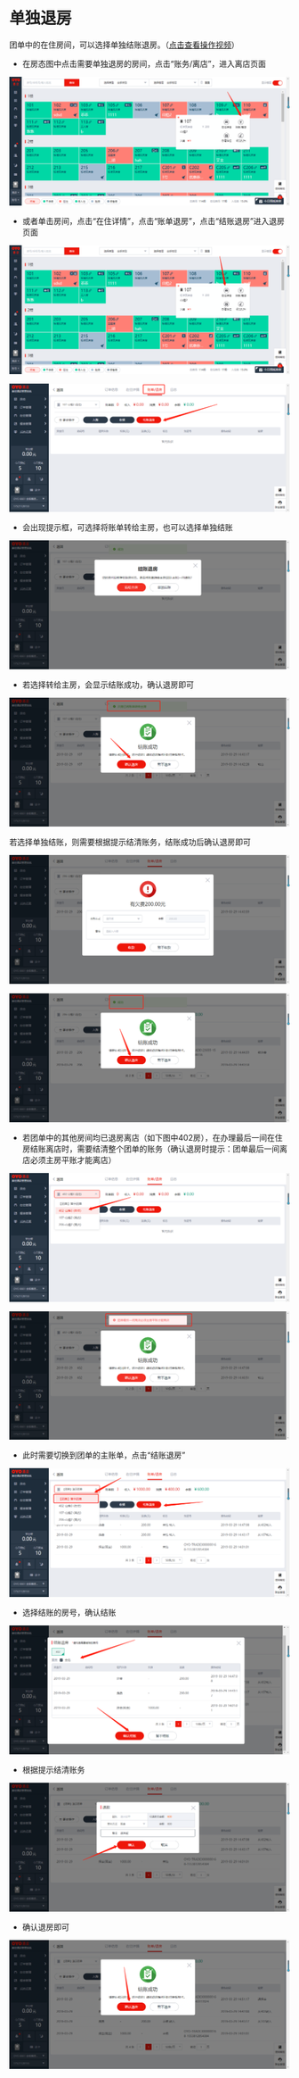 # 单独退房

团单中的在住房间，可以选择单独结账退房。（[点击查看操作视频](http://crs-pms-vidio.oss-cn-beijing.aliyuncs.com/%E9%80%90%E4%B8%80%E9%80%80%E6%88%BF.mp4)）

* 在房态图中点击需要单独退房的房间，点击“账务/离店”，进入离店页面

![](../../../.gitbook/assets/image%20%28650%29.png)

* 或者单击房间，点击“在住详情”，点击“账单退房”，点击“结账退房”进入退房页面

![](../../../.gitbook/assets/image%20%28380%29.png)

![](../../../.gitbook/assets/image%20%28157%29.png)

* 会出现提示框，可选择将账单转给主房，也可以选择单独结账

![](../../../.gitbook/assets/image%20%2823%29.png)

* 若选择转给主房，会显示结账成功，确认退房即可

![](../../../.gitbook/assets/image%20%28539%29.png)

若选择单独结账，则需要根据提示结清账务，结账成功后确认退房即可

![](../../../.gitbook/assets/image%20%28651%29.png)

![](../../../.gitbook/assets/image%20%28556%29.png)

* 若团单中的其他房间均已退房离店（如下图中402房），在办理最后一间在住房结账离店时，需要结清整个团单的账务（确认退房时提示：团单最后一间离店必须主房平账才能离店）

![](../../../.gitbook/assets/image%20%28379%29.png)

![](../../../.gitbook/assets/image%20%28390%29.png)

* 此时需要切换到团单的主账单，点击“结账退房”

![](../../../.gitbook/assets/image%20%28484%29.png)

* 选择结账的房号，确认结账

![](../../../.gitbook/assets/image%20%28587%29.png)

* 根据提示结清账务

![](../../../.gitbook/assets/image%20%28472%29.png)

* 确认退房即可

![](../../../.gitbook/assets/image%20%28344%29.png)




